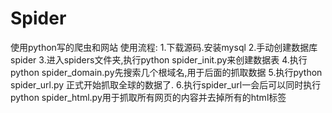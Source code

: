 # Spider
使用python写的爬虫和网站
使用流程:
1.下载源码.安装mysql
2.手动创建数据库spider
3.进入spiders文件夹,执行python spider_init.py来创建数据表
4.执行python spider_domain.py先搜索几个根域名,用于后面的抓取数据
5.执行python spider_url.py 正式开始抓取全球的数据了.
6.执行spider_url一会后可以同时执行python spider_html.py用于抓取所有网页的内容并去掉所有的html标签
